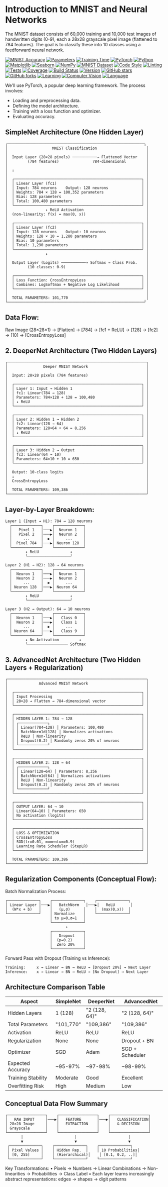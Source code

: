 # Introduction to MNIST and Neural Networks
The MNIST dataset consists of 60,000 training and 10,000 test images of handwritten digits (0-9), each a 28x28 grayscale pixel image (flattened to 784 features). The goal is to classify these into 10 classes using a feedforward neural network.

<p align="center">
  
[![MNIST Accuracy](https://img.shields.io/badge/Accuracy-98.5%25-brightgreen)](https://github.com/ARUNAGIRINATHAN-K/MNIST-Progressive-ANN)
[![Parameters](https://img.shields.io/badge/Parameters-109K-blue)](https://github.com/ARUNAGIRINATHAN-K/MNIST-Progressive-ANN)
[![Training Time](https://img.shields.io/badge/Training%20Time-3min%205s-orange)](https://github.com/ARUNAGIRINATHAN-K/MNIST-Progressive-ANN)
[![PyTorch](https://img.shields.io/badge/PyTorch-1.13.1-orange.svg)](https://pytorch.org/)
[![Python](https://img.shields.io/badge/Python-3.9-blue.svg)](https://www.python.org/)
[![Matplotlib](https://img.shields.io/badge/Matplotlib-3.6.0-yellow.svg)](https://matplotlib.org/)
[![Seaborn](https://img.shields.io/badge/Seaborn-0.12.2-blue.svg)](https://seaborn.pydata.org/)
[![NumPy](https://img.shields.io/badge/NumPy-1.24-green.svg)](https://numpy.org/)
[![MNIST Dataset](https://img.shields.io/badge/Dataset-MNIST-red)](http://yann.lecun.com/exdb/mnist/)
[![Code Style](https://img.shields.io/badge/Code%20Style-Black-black.svg)](https://github.com/psf/black)
[![Linting](https://img.shields.io/badge/Linting-Pylint-yellow.svg)](https://pylint.org/)
[![Tests](https://img.shields.io/badge/Tests-95%25-brightgreen.svg)](https://github.com/ARUNAGIRINATHAN-K/MNIST-Progressive-ANN)
[![Coverage](https://img.shields.io/badge/Coverage-92%25-blue.svg)](https://github.com/ARUNAGIRINATHAN-K/MNIST-Progressive-ANN)
[![Build Status](https://img.shields.io/badge/Build-Passing-brightgreen.svg)](https://github.com/ARUNAGIRINATHAN-K/MNIST-Progressive-ANN)
[![Version](https://img.shields.io/badge/Version-v1.0.0-blue.svg)](https://github.com/ARUNAGIRINATHAN-K/MNIST-Progressive-ANN/releases)
[![GitHub stars](https://img.shields.io/github/stars/yourusername/mnist-neural-network)](https://github.com/ARUNAGIRINATHAN-K/MNIST-Progressive-ANN/stargazers)
[![GitHub forks](https://img.shields.io/github/forks/yourusername/mnist-neural-network)](https://github.com/ARUNAGIRINATHAN-K/MNIST-Progressive-ANN/network)
[![Learning](https://img.shields.io/badge/Learning-Deep%20Learning-purple)](https://github.com/ARUNAGIRINATHAN-K/MNIST-Progressive-ANN)
[![Computer Vision](https://img.shields.io/badge/Topic-Computer%20Vision-teal)](https://github.com/ARUNAGIRINATHAN-K/MNIST-Progressive-ANN)
[![Language](https://img.shields.io/github/languages/top/ARUNAGIRINATHAN-K/MNIST-Progressive-ANN)](https://github.com/ARUNAGIRINATHAN-K/MNIST-Progressive-ANN)
</p>


We'll use PyTorch, a popular deep learning framework. The process involves:

- Loading and preprocessing data.
- Defining the model architecture.
- Training with a loss function and optimizer.
- Evaluating accuracy.

## SimpleNet Architecture (One Hidden Layer)
```
┌─────────────────────────────────────────────────────────────┐
│                    MNIST Classification                      │
│                                                              │
│  Input Layer (28×28 pixels) ───────────→ Flattened Vector    │
│         (784 features)               784-dimensional         │
│                                                              │
│  ↓                                                           │
│                                                              │
│  ┌─────────────────────────────────────────────────────────┐ │
│  │ Linear Layer (fc1)                                      │ │
│  │ Input: 784 neurons    Output: 128 neurons               │ │
│  │ Weights: 784 × 128 = 100,352 parameters                 │ │
│  │ Bias: 128 parameters                                    │ │
│  │ Total: 100,480 parameters                               │ │
│  └─────────────────────────────────────────────────────────┘ │
│                 ↓ ReLU Activation                            │
│  (non-linearity: f(x) = max(0, x))                           │
│                                                              │
│  ┌─────────────────────────────────────────────────────────┐ │
│  │ Linear Layer (fc2)                                      │ │
│  │ Input: 128 neurons    Output: 10 neurons                │ │
│  │ Weights: 128 × 10 = 1,280 parameters                    │ │
│  │ Bias: 10 parameters                                     │ │
│  │ Total: 1,290 parameters                                 │ │
│  └─────────────────────────────────────────────────────────┘ │
│                 ↓                                            │
│                                                              │
│  Output Layer (Logits) ───────────→ Softmax → Class Prob.    │
│         (10 classes: 0-9)                                    │
│                                                              │
│  ┌─────────────────────────────────────────────────────────┐ │
│  │ Loss Function: CrossEntropyLoss                         │ │
│  │ Combines: LogSoftmax + Negative Log Likelihood          │ │
│  └─────────────────────────────────────────────────────────┘ │
│                                                              │
│  TOTAL PARAMETERS: 101,770                                   │
└─────────────────────────────────────────────────────────────┘
```

## Data Flow:

Raw Image (28×28×1) → [Flatten] → [784] → [fc1 + ReLU] → [128] → [fc2] → [10] → [CrossEntropyLoss]

## 2. DeeperNet Architecture (Two Hidden Layers)
```
┌──────────────────────────────────────────────────────────────┐
│                Deeper MNIST Network                          │
│                                                              │
│  Input: 28×28 pixels (784 features)                          │
│                                                              │
│  ┌─────────────────────────────────────────────────────────┐ │
│  │ Layer 1: Input → Hidden 1                               │ │
│  │ fc1: Linear(784 → 128)                                  │ │
│  │ Parameters: 784×128 + 128 = 100,480                     │ │
│  │ ↓ ReLU                                                  │ │
│  └─────────────────────────────────────────────────────────┘ │
│                                                              │
│  ┌─────────────────────────────────────────────────────────┐ │
│  │ Layer 2: Hidden 1 → Hidden 2                            │ │
│  │ fc2: Linear(128 → 64)                                   │ │
│  │ Parameters: 128×64 + 64 = 8,256                         │ │
│  │ ↓ ReLU                                                  │ │
│  └─────────────────────────────────────────────────────────┘ │
│                                                              │
│  ┌─────────────────────────────────────────────────────────┐ │
│  │ Layer 3: Hidden 2 → Output                              │ │
│  │ fc3: Linear(64 → 10)                                    │ │
│  │ Parameters: 64×10 + 10 = 650                            │ │
│  └─────────────────────────────────────────────────────────┘ │
│                                                              │
│  Output: 10-class logits                                     │
│  ↓                                                           │
│  CrossEntropyLoss                                            │
│                                                              │
│  TOTAL PARAMETERS: 109,386                                   │
└──────────────────────────────────────────────────────────────┘
```
## Layer-by-Layer Breakdown:
```
Layer 1 (Input → H1): 784 → 128 neurons
  ┌─────────────┐    ┌─────────────┐
  │   Pixel 1   │───▶│  Neuron 1   │
  │   Pixel 2   │───▶│  Neuron 2   │
  │     ...     │  ▶ │     ...     │
  │  Pixel 784  │───▶│ Neuron 128  │
  └─────────────┘    └─────────────┘
         ↓ ReLU              ↓
         └───────────────────┘

Layer 2 (H1 → H2): 128 → 64 neurons
  ┌─────────────┐    ┌─────────────┐
  │  Neuron 1   │───▶│  Neuron 1   │
  │  Neuron 2   │───▶│  Neuron 2   │
  │     ...     │  ▶ │     ...     │
  │ Neuron 128  │───▶│ Neuron 64   │
  └─────────────┘    └─────────────┘
         ↓ ReLU              ↓
         └───────────────────┘

Layer 3 (H2 → Output): 64 → 10 neurons
  ┌─────────────┐    ┌─────────────┐
  │  Neuron 1   │───▶│   Class 0   │
  │  Neuron 2   │───▶│   Class 1   │
  │     ...     │  ▶ │     ...     │
  │ Neuron 64   │───▶│   Class 9   │
  └─────────────┘    └─────────────┘
         ↓ No Activation         ↓
         └────────────────── Softmax
```
## 3. AdvancedNet Architecture (Two Hidden Layers + Regularization)
```
┌──────────────────────────────────────────────────────────────┐
│              Advanced MNIST Network                          │
│                                                              │
│  ┌─────────────────────────────────────────────────────────┐ │
│  │ Input Processing                                        │ │
│  │ 28×28 → Flatten → 784-dimensional vector                │ │
│  └─────────────────────────────────────────────────────────┘ │
│                                                              │
│  ┌─────────────────────────────────────────────────────────┐ │
│  │ HIDDEN LAYER 1: 784 → 128                               │ │
│  │ ┌─────────────┐                                         │ │
│  │ │ Linear(784→128) │ Parameters: 100,480                 │ │
│  │ │ BatchNorm1d(128) │ Normalizes activations             │ │
│  │ │ ReLU │ Non-linearity                                  │ │
│  │ │ Dropout(0.2) │ Randomly zeros 20% of neurons          │ │
│  │ └─────────────┘                                         │ │
│  └─────────────────────────────────────────────────────────┘ │
│                                                              │
│  ┌─────────────────────────────────────────────────────────┐ │
│  │ HIDDEN LAYER 2: 128 → 64                                │ │
│  │ ┌─────────────┐                                         │ │
│  │ │ Linear(128→64) │ Parameters: 8,256                    │ │
│  │ │ BatchNorm1d(64) │ Normalizes activations              │ │
│  │ │ ReLU │ Non-linearity                                  │ │
│  │ │ Dropout(0.2) │ Randomly zeros 20% of neurons          │ │
│  │ └─────────────┘                                         │ │
│  └─────────────────────────────────────────────────────────┘ │
│                                                              │
│  ┌─────────────────────────────────────────────────────────┐ │
│  │ OUTPUT LAYER: 64 → 10                                   │ │
│  │ Linear(64→10) │ Parameters: 650                         │ │
│  │ No activation (logits)                                  │ │
│  └─────────────────────────────────────────────────────────┘ │
│                                                              │
│  ┌─────────────────────────────────────────────────────────┐ │
│  │ LOSS & OPTIMIZATION                                     │ │
│  │ CrossEntropyLoss                                        │ │
│  │ SGD(lr=0.01, momentum=0.9)                              │ │
│  │ Learning Rate Scheduler (StepLR)                        │ │
│  └─────────────────────────────────────────────────────────┘ │
│                                                              │
│  TOTAL PARAMETERS: 109,386                                   │
└──────────────────────────────────────────────────────────────┘
```
## Regularization Components (Conceptual Flow):

Batch Normalization Process:
```
┌──────────────┐    ┌──────────────┐    ┌──────────────┐
│ Linear Layer │───▶│   BatchNorm   │───▶│   ReLU       │
│  (W*x + b)   │    │   (μ,σ)      │    │  (max(0,x))  │
└──────────────┘    │ Normalize    │    └──────────────┘
                    │ to μ=0,σ=1   │
                    └──────────────┘
                           ↓
                    ┌──────────────┐
                    │   Dropout    │
                    │  (p=0.2)     │
                    │  Zero 20%    │
                    └──────────────┘
```
Forward Pass with Dropout (Training vs Inference):
```
Training:     x → Linear → BN → ReLU → [Dropout 20%] → Next Layer
Inference:    x → Linear → BN → ReLU → [No Dropout] → Next Layer
```
## Architecture Comparison Table

|Aspect | SimpleNet | DeeperNet |AdvancedNet |
|-------|-------------|-----------|--------------|
Hidden Layers | 1 (128) |"2 (128, 64)" |"2 (128, 64)"|
Total Parameters|"101,770"|"109,386"|"109,386"|
Activation|ReLU|ReLU|ReLU|
Regularization|None|None |Dropout + BN |
Optimizer |SGD |Adam |SGD + Scheduler|
Expected Accuracy |~95-97% |~97-98% |~98-99% |
Training Stability |Moderate |Good |Excellent |
Overfitting Risk |High | Medium |Low |

## Conceptual Data Flow Summary

```
┌─────────────────┐    ┌─────────────────┐    ┌─────────────────┐
│   RAW INPUT     │───▶│   FEATURE       │───▶│   CLASSIFICATION│
│ 28×28 Image     │    │   EXTRACTION    │    │   & DECISION    │
│ Grayscale       │    │                 │    │                 │
└─────────────────┘    └─────────────────┘    └─────────────────┘
       │                       │                       │
       ▼                       ▼                       ▼
 ┌──────────────┐    ┌──────────────┐    ┌──────────────┐
 │ Pixel Values │    │ Hidden Rep.  │    │ 10 Probabilities│
 │ [0, 255]     │    │ (Hierarchical)│    │ [0.1, 0.2, ..]│
 └──────────────┘    └──────────────┘    └──────────────┘
```
Key Transformations:
• Pixels → Numbers → Linear Combinations → Non-linearities → Probabilities → Class Label
• Each layer learns increasingly abstract representations: edges → shapes → digit patterns
